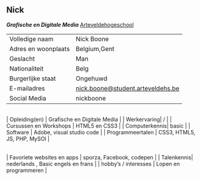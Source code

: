 

## Nick
***Grafische en Digitale Media***
[Arteveldehogeschool](http://www.arteveldehogeschool.be'website')

|  |      |
| ----- |    ----     |
| Volledige naam |    Nick Boone      |
| Adres en woonplaats|    Belgium,Gent     |
| Geslacht |    Man     |
| Nationaliteit |    Belg      |
| Burgerlijke staat|   Ongehuwd    |
| E-mailadres |    nick.boone@student.arteveldehs.be     |
| Social Media |    nickboone     |

|  |      |
| ----- |    ----     |


| Opleiding(en) |    Grafische en Digitale Media     |
| Werkervaring|    /     |
| Cursussen en Workshops |    HTML5 en CSS3     |
| Computerkennis|   basic    |
| Software |    Adobe, visual studio code     |
| Programmeertalen |    CSS3, HTML5, JS, PHP, MySOl     |


|  |      |
| ----- |    ----     |

| Favoriete websites en apps |   sporza, Facebook, codepen     |
| Talenkennis|   nederlands , Basic engels en frans    |
| hobby’s / interesses |    Lopen en programmeren     |
